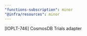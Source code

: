 ```yaml
---
"functions-subscription": minor
"@infra/resources": minor
---
```


[IOPLT-746] CosmosDB Trials adapter
